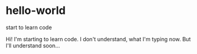 # hello-world
start to learn code

Hi! I'm starting to learn code. I don't understand, what I'm typing now. But I'll understand soon... 
